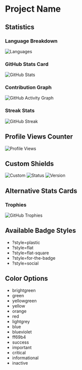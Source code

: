 # Project Name

<!-- Replace 'username' and 'repository-name' with your actual GitHub username and repository name -->

## Statistics

### Language Breakdown
![Languages](https://github-readme-stats.vercel.app/api/top-langs/?username=rihts-4&layout=compact&theme=vision-friendly-dark)

### GitHub Stats Card
![GitHub Stats](https://github-readme-stats.vercel.app/api?username=rihts-4&show_icons=true&theme=vision-friendly-dark)

### Contribution Graph
![GitHub Activity Graph](https://github-readme-activity-graph.cyclic.app/graph?username=rihts-4&theme=react-dark)

### Streak Stats
![GitHub Streak](https://github-readme-streak-stats.herokuapp.com/?user=rihts-4&theme=dark)

## Profile Views Counter
![Profile Views](https://komarev.com/ghpvc/?username=rihts-4&color=blue)

<!-- ## Repository Metrics Table

| Metric | Value |
|--------|-------|
| **Stars** | ![GitHub stars](https://img.shields.io/github/stars/username/repository-name) |
| **Forks** | ![GitHub forks](https://img.shields.io/github/forks/username/repository-name) |
| **Issues** | ![GitHub issues](https://img.shields.io/github/issues/username/repository-name) |
| **License** | ![GitHub](https://img.shields.io/github/license/username/repository-name) |
| **Last Commit** | ![GitHub last commit](https://img.shields.io/github/last-commit/username/repository-name) | -->

## Custom Shields

![Custom](https://img.shields.io/badge/Custom-Badge-brightgreen)
![Status](https://img.shields.io/badge/Status-Active-success)
![Version](https://img.shields.io/badge/Version-1.0.0-blue)

## Alternative Stats Cards

### Trophies
![GitHub Trophies](https://github-profile-trophy.vercel.app/?username=rihts-4&theme=darkhub)

## Available Badge Styles
- ?style=plastic
- ?style=flat
- ?style=flat-square
- ?style=for-the-badge
- ?style=social

## Color Options
- brightgreen
- green
- yellowgreen
- yellow
- orange
- red
- lightgrey
- blue
- blueviolet
- ff69b4
- success
- important
- critical
- informational
- inactive
